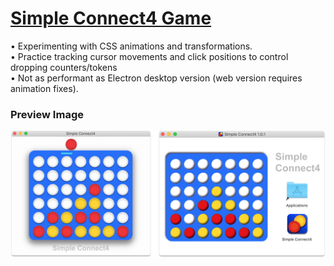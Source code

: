 # [Simple Connect4 Game](https://michaeltr7.github.io/Simple-Connect4/)

• Experimenting with CSS animations and transformations. <br/>
• Practice tracking cursor movements and click positions to control dropping counters/tokens <br/>
• Not as performant as Electron desktop version (web version requires animation fixes).
<br/>

<h3>Preview Image</h3>

[<img src="./Images/Preview Image.png" width = "1000">](https://michaeltr7.github.io/Simple-Connect4/)


